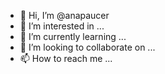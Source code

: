 - 👋 Hi, I’m @anapaucer
- 👀 I’m interested in ...
- 🌱 I’m currently learning ...
- 💞️ I’m looking to collaborate on ...
- 📫 How to reach me ...

<!---
anapaucer/anapaucer is a ✨ special ✨ repository because its `README.md` (this file) appears on your GitHub profile.
You can click the Preview link to take a look at your changes.
--->
